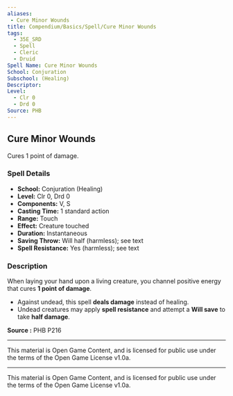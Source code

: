 ```yaml
---
aliases:
 - Cure Minor Wounds
title: Compendium/Basics/Spell/Cure Minor Wounds
tags:
  - 35E_SRD
  - Spell
  - Cleric
  - Druid
Spell Name: Cure Minor Wounds
School: Conjuration
Subschool: (Healing)
Descriptor: 
Level:
  - Clr 0
  - Drd 0
Source: PHB
---
```


## Cure Minor Wounds

Cures 1 point of damage.

### Spell Details

- **School:** Conjuration (Healing)  
- **Level:** Clr 0, Drd 0  
- **Components:** V, S  
- **Casting Time:** 1 standard action  
- **Range:** Touch  
- **Effect:** Creature touched  
- **Duration:** Instantaneous  
- **Saving Throw:** Will half (harmless); see text  
- **Spell Resistance:** Yes (harmless); see text  

### Description

When laying your hand upon a living creature, you channel positive energy that cures **1 point of damage**.

- Against undead, this spell **deals damage** instead of healing.
- Undead creatures may apply **spell resistance** and attempt a **Will save** to take **half damage**.


**Source :** PHB P216

---

This material is Open Game Content, and is licensed for public use under  
the terms of the Open Game License v1.0a.

---

This material is Open Game Content, and is licensed for public use under the terms of the Open Game License v1.0a.
